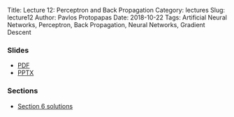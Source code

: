 Title: Lecture 12: Perceptron and Back Propagation
Category: lectures
Slug: lecture12
Author: Pavlos Protopapas
Date: 2018-10-22
Tags: Artificial Neural Networks, Perceptron, Back Propagation, Neural Networks, Gradient Descent


### Slides

- [PDF]({attach}presentation/Lecture12_PerceptronBackProp.pdf)
- [PPTX]({attach}presentation/Lecture12_PerceptronBackProp.pptx)

<!--  ### Notes
- [Examples]({filename}notebook/Lecture10.ipynb) -->
### Sections

- [Section 6 solutions]({filename}../../sections/section6/notebook/section_6_solutions.ipynb)